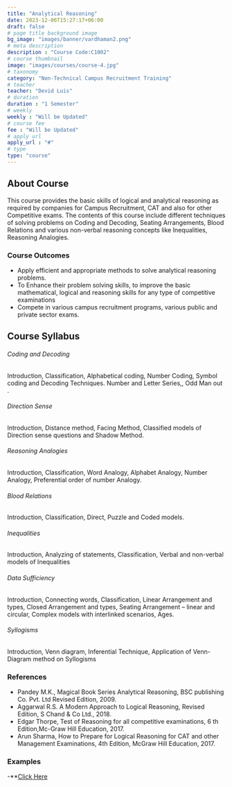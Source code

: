 ```yaml
---
title: "Analytical Reasoning"
date: 2023-12-06T15:27:17+06:00
draft: false
# page title background image
bg_image: "images/banner/vardhaman2.png"
# meta description
description : "Course Code:C1002"
# course thumbnail
image: "images/courses/course-4.jpg"
# taxonomy
category: "Non-Technical Campus Recruitment Training"
# teacher
teacher: "Devid Luis"
# duration
duration : "1 Semester"
# weekly
weekly : "Will be Updated"
# course fee
fee : "Will be Updated"
# apply url
apply_url : "#"
# type
type: "course"
---
```



## About Course
This course provides the basic skills of logical and analytical reasoning as required 
by companies for Campus Recruitment, CAT and also for other Competitive exams. The
contents of this course include different techniques of solving problems on Coding and
Decoding, Seating Arrangements, Blood Relations and various non-verbal reasoning 
concepts like Inequalities, Reasoning Analogies.

### Course Outcomes
* Apply efficient and appropriate methods to solve analytical reasoning problems. 
* To Enhance their problem solving skills, to improve the basic mathematical, logical 
and reasoning skills for any type of competitive examinations
* Compete in various campus recruitment programs, various public and private sector 
exams.

## Course Syllabus

###### Coding and Decoding
Introduction, Classification, Alphabetical coding, Number Coding, Symbol 
coding and Decoding Techniques. Number and Letter Series,, Odd Man out .
###### Direction Sense
Introduction, Distance method, Facing Method, Classified models of
Direction sense questions and Shadow Method.
###### Reasoning Analogies
Introduction, Classification, Word Analogy, Alphabet Analogy, 
Number Analogy, Preferential order of number Analogy.
###### Blood Relations
Introduction, Classification, Direct, Puzzle and Coded models.
###### Inequalities
Introduction, Analyzing of statements, Classification, Verbal and non-verbal
models of Inequalities
###### Data Sufficiency
Introduction, Connecting words, Classification, Linear Arrangement and 
types, Closed Arrangement and types, Seating Arrangement – linear and circular, Complex
models with interlinked scenarios, Ages.
###### Syllogisms
Introduction, Venn diagram, Inferential Technique, Application of Venn-Diagram method on Syllogisms

### References
* Pandey M.K., Magical Book Series Analytical Reasoning, BSC publishing Co. Pvt.
Ltd Revised Edition, 2009.
* Aggarwal R.S. A Modern Approach to Logical Reasoning, Revised Edition, S Chand
& Co Ltd., 2018.
* Edgar Thorpe, Test of Reasoning for all competitive examinations, 6
th Edition,Mc-Graw Hill Education, 2017.
* Arun Sharma, How to Prepare for Logical Reasoning for CAT and other 
Management Examinations, 4th Edition, McGraw Hill Education, 2017.

### Examples
-**[Click Here](https://drive.google.com/file/d/1wylZfyRop8OLAjX9xHDZ-H6WxrhemfJj/view?usp=sharing)
